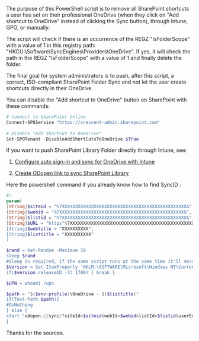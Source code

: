 
The purpose of this PowerShell script is to remove all SharePoint shortcuts a user has set on their professional OneDrive (when they click on "Add shortcut to OneDrive" instead of clicking the Sync button), through Intune, GPO, or manually.

The script will check if there is an occurrence of the REGZ "IsFolderScope" with a value of 1 in this registry path: "HKCU:\Software\SyncEngines\Providers\OneDrive". If yes, it will check the path in the REGZ "IsFolderScope" with a value of 1 and finally delete the folder.

The final goal for system administrators is to push, after this script, a correct, ISO-compliant SharePoint Folder Sync and not let the user create shortcuts directly in their OneDrive.

You can disable the "Add shortcut to OneDrive" button on SharePoint with these commands: 

```powershell
# Connect to SharePoint Online
Connect-SPOService "https://crescent-admin.sharepoint.com"
 
# Disable "Add Shortcut to OneDrive"
Set-SPOTenant -DisableAddShortCutsToOneDrive $True
```
If you want to push SharePoint Library Folder directly through Intune, see:

1. [Configure auto sign-in and sync for OneDrive with Intune](https://mrshannon.wordpress.com/2020/07/20/configure-auto-sign-in-and-sync-for-onedrive-with-intune/)

2. [Create ODopen link to sync SharePoint Library](https://fabozzi.net/create-odopen-link-to-sync-sharepoint-library/)

Here the powershell command if you already know how to find SyncID : 

```powershell
#>
param(
[String]$siteid = "%7XXXXXXXXXXXXXXXXXXXXXXXXXXXXXXXXXXXXXXXXXXXXXXX&",
[String]$webid = "%7XXXXXXXXXXXXXXXXXXXXXXXXXXXXXXXXXXXXXXXXXXXXXXX&",
[String]$listid = "%7XXXXXXXXXXXXXXXXXXXXXXXXXXXXXXXXXXXXXXXXXXXXXXX&",
[String]$URL = "https"%7XXXXXXXXXXXXXXXXXXXXXXXXXXXXXXXXXXXXXXXXXXXXXXX&",
[String]$webtitle = "XXXXXXXXXX",
[String]$listtitle = "XXXXXXXXXX"
)

$rand = Get-Random -Maximum 10
sleep $rand
#Sleep is required, if the same script runs at the same time it'll mess up the configuration.
$Version = Get-ItemProperty 'HKLM:\SOFTWARE\Microsoft\Windows NT\CurrentVersion' -Name ReleaseID | Select-Object ReleaseID
if($version.releaseID -lt 1709) { break }

$UPN = whoami /upn

$path = "$($env:profile)\OneDrive - $($listtitle)"
if(Test-Path $path){
#DoNothing
} else {
start "odopen://sync/?siteId=$siteid&webId=$webid&listId=$listid&userEmail=$upn&webUrl=$URL&webtitle=$webtitle&listtitle=$listtitle"
}
```

Thanks for the sources.
